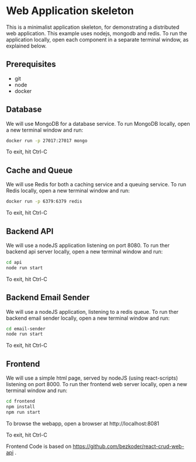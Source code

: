 # Web Application skeleton

This is a minimalist application skeleton, for demonstrating a distributed web application. This example uses nodejs, mongodb and redis. To run the application locally, open each component in a separate terminal window, as explained below.

## Prerequisites

* git
* node
* docker

## Database

We will use MongoDB for a database service. To run MongoDB locally, open a new terminal window and run: 
```bash
docker run -p 27017:27017 mongo 
```
To exit, hit Ctrl-C

## Cache and Queue

We will use Redis for both a caching service and a queuing service. To run Redis locally, open a new terminal window and run: 
```bash
docker run -p 6379:6379 redis 
```
To exit, hit Ctrl-C

## Backend API

We will use a nodeJS application listening on port 8080.
To run ther backend api server locally, open a new terminal window and run: 
```bash
cd api
node run start 
```
To exit, hit Ctrl-C

## Backend Email Sender

We will use a nodeJS application, listening to a redis queue.
To run ther backend email sender locally, open a new terminal window and run: 
```bash
cd email-sender
node run start 
```
To exit, hit Ctrl-C


## Frontend

We will use a simple html page, served by nodeJS (using react-scripts) listening on port 8000.
To run ther frontend web server locally, open a new terminal window and run: 
```bash
cd frontend
npm install
npm run start 
```
To browse the webapp, open a browser at http://localhost:8081

To exit, hit Ctrl-C

Frontend Code is based on https://github.com/bezkoder/react-crud-web-api .

